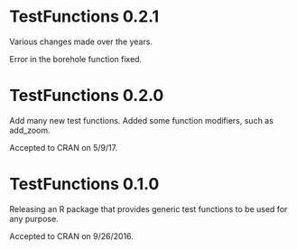 # TestFunctions 0.2.1

Various changes made over the years.

Error in the borehole function fixed.

# TestFunctions 0.2.0

Add many new test functions.
Added some function modifiers, such as add_zoom.

Accepted to CRAN on 5/9/17.


# TestFunctions 0.1.0

Releasing an R package that provides generic test functions
to be used for any purpose.

Accepted to CRAN on 9/26/2016.
